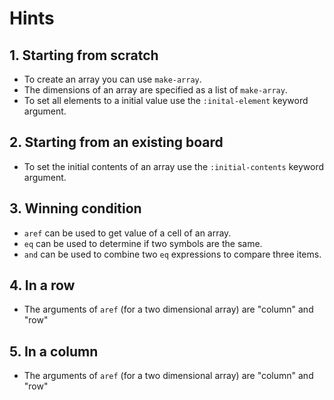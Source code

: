 # Hints

## 1. Starting from scratch

- To create an array you can use `make-array`.
- The dimensions of an array are specified as a list of `make-array`.
- To set all elements to a initial value use the `:inital-element` keyword argument.

## 2. Starting from an existing board

- To set the initial contents of an array use the `:initial-contents` keyword argument.

## 3. Winning condition

- `aref` can be used to get value of a cell of an array.
- `eq` can be used to determine if two symbols are the same.
- `and` can be used to combine two `eq` expressions to compare three items.

## 4. In a row

- The arguments of `aref` (for a two dimensional array) are "column" and "row"

## 5. In a column

- The arguments of `aref` (for a two dimensional array) are "column" and "row"
